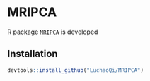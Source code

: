 # MRIPCA

R package [`MRIPCA`](https://github.com/LuchaoQi/MRIPCA) is developed

## Installation

``` R
devtools::install_github("LuchaoQi/MRIPCA")
```



